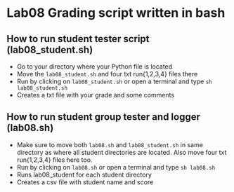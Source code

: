 # Lab08 Grading script written in bash


## How to run student tester script (lab08_student.sh)


* Go to your directory where your Python file is located
* Move the `lab08_student.sh` and four txt run{1,2,3,4} files there
* Run by clicking on `lab08_student.sh` or open a terminal and type 
    `sh lab08_student.sh`
* Creates a txt file with your grade and some comments


## How to run student group tester and logger (lab08.sh)


* Make sure to move both `lab08.sh` and `lab08_student.sh` in same 
    directory as where all student directories are located. Also
    move four txt run{1,2,3,4} files here too.
* Run by clicking on `lab08.sh` or open a terminal and type
    `sh lab08.sh`
* Runs lab08_student for each student directory
* Creates a csv file with student name and score